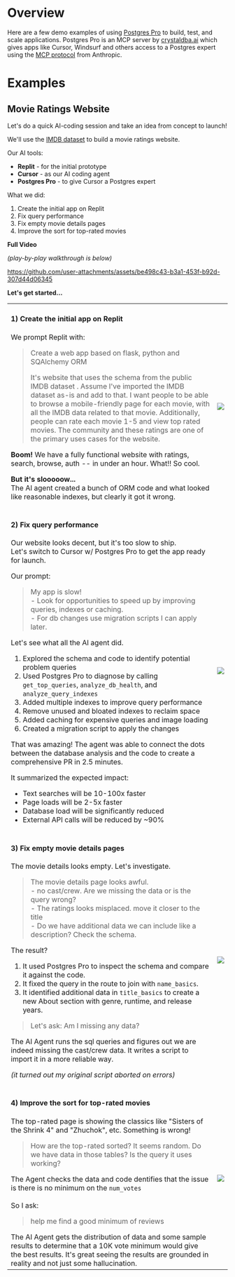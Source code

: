 # Overview

Here are a few demo examples of using [Postgres Pro](https://github.com/crystaldba/postgres-mcp) to build, test, and scale applications. Postgres Pro is an MCP server by [crystaldba.ai](crystaldba.ai) which gives apps like Cursor, Windsurf and others access to a Postgres expert using the [MCP protocol](https://modelcontextprotocol.io/introduction) from Anthropic.

# Examples

## Movie Ratings Website

Let's do a quick AI-coding session and take an idea from concept to launch!

We'll use the [IMDB dataset](https://developer.imdb.com/non-commercial-datasets/) to build a movie ratings website.

Our AI tools:
- **Replit** - for the initial prototype
- **Cursor** - as our AI coding agent
- **Postgres Pro** - to give Cursor a Postgres expert

What we did:
1) Create the initial app on Replit
2) Fix query performance
3) Fix empty movie details pages
4) Improve the sort for top-rated movies

**Full Video**

*(play-by-play walkthrough is below)*

https://github.com/user-attachments/assets/be498c43-b3a1-453f-b92d-307d44d06345

**Let's get started...**

<table>
  <tbody>
    <tr>
      <td align="left" valign="top">
        <h4>1) Create the initial app on Replit</h4>
        <p>We prompt Replit with:</p>
        <blockquote>
          <p>Create a web app based on flask, python and SQAlchemy ORM</p>
          <p>It's website that uses the schema from the public IMDB dataset . Assume I've imported the IMDB dataset as-is and add to that. I want people to be able to browse a mobile-friendly page for each movie, with all the IMDB data related to that movie. Additionally, people can rate each movie 1-5 and view top rated movies. The community and these ratings are one of the primary uses cases for the website.</p>
        </blockquote>
        <p><b>Boom!</b> We have a fully functional website with ratings, search, browse, auth -- in under an hour.  What!!  So cool.</p>
        <p><b>But it's slooooow...</b></br>
        The AI agent created a bunch of ORM code and what looked like reasonable indexes, but clearly it got it wrong.</p>
    </td>
      <td align="center"><a href="https://youtu.be/BYkfytHkoZ0"><img src="https://github.com/user-attachments/assets/2609dfcb-2ff3-45b9-89f1-6d991e65c461"/></a></td>
    </tr>
    <tr>
      <td align="left" valign="top">
        <h4>2) Fix query performance</h4>
        <p>Our website looks decent, but it's too slow to ship.<br/>
        Let's switch to Cursor w/ Postgres Pro to get the app ready for launch.</p>
        <p>Our prompt:</p>
        <blockquote>
          <div>My app is slow!</div>
          <div>- Look for opportunities to speed up by improving queries, indexes or caching.</div>
          <div>- For db changes use migration scripts I can apply later.</div>
        </blockquote>
        <p>Let's see what all the AI agent did.</p>
        <ol>
          <li>Explored the schema and code to identify potential problem queries</li>
          <li>Used Postgres Pro to diagnose by calling <code>get_top_queries</code>, <code>analyze_db_health</code>, and <code>analyze_query_indexes</code></li>
          <li>Added multiple indexes to improve query performance</li>
          <li>Remove unused and bloated indexes to reclaim space</li>
          <li>Added caching for expensive queries and image loading</li>
          <li>Created a migration script to apply the changes</li>
        </ol>
        <p>That was amazing! The agent was able to connect the dots between the database analysis and the code to create a comprehensive PR in 2.5 minutes.</p>
        <div>It summarized the expected impact:</div>
        <ul>
          <li>Text searches will be 10-100x faster</li>
          <li>Page loads will be 2-5x faster</li>
          <li>Database load will be significantly reduced</li>
          <li>External API calls will be reduced by ~90%</li>
        </ul>
      </td>
      <td align="center"><a href="https://youtu.be/BYkfytHkoZ0?si=6pue4Q0iAv9L4qER&t=75"><img src="https://github.com/user-attachments/assets/3e9cdd1d-e93e-4e4a-a043-ffdc6f4feea6"/></a></td>
    </tr>
    <tr>
      <td align="left" valign="top">
        <h4>3) Fix empty movie details pages</h4>
        <p>The movie details looks empty. Let's investigate.</p>
        <blockquote>
          <div>The movie details page looks awful.</div>
          <div>- no cast/crew. Are we missing the data or is the query wrong?</div>
          <div>- The ratings looks misplaced. move it closer to the title</div>
          <div>- Do we have additional data we can include like a description? Check the schema.</div>
        </blockquote>
        <div>The result?</div>
        <ol>
          <li>It used Postgres Pro to inspect the schema and compare it against the code.</li>
          <li>It fixed the query in the route to join with <code>name_basics</code>.</li>
          <li>It identified additional data in <code>title_basics</code>
          to create a new About section with genre, runtime, and release years.</li>
        </ol>
        <blockquote>Let's ask: Am I missing any data?</blockquote>
        <p>The AI Agent runs the sql queries and figures out we are indeed missing the cast/crew data.  It writes a script to import it in a more reliable way.</p>
        <div><em>(it turned out my original script aborted on errors)</em></p>
      </td>
      <td align="center">
        <a href="https://youtu.be/BYkfytHkoZ0?si=Fptx4qdd2duJKA0i&t=222"><img src="https://github.com/user-attachments/assets/a5727fd5-3845-4110-998d-5af4f386ce0e"/></a>
      </td>
    </tr>
    <tr>
      <td align="left" valign="top">
        <h4>4) Improve the sort for top-rated movies</h4>
        <p>The top-rated page is showing the classics like "Sisters of the Shrink 4" and "Zhuchok", etc. Something is wrong!</p>
        <blockquote>
          <div>How are the top-rated sorted?  It seems random.
          Do we have data in those tables?  Is the query it uses working?</div>
        </blockquote>
        <div>The Agent checks the data and code dentifies that the issue is there is no minimum on the <code>num_votes</code></div>
        <br/>
        <div>So I ask:</div>
        <blockquote>
          <div>help me find a good minimum of reviews</div>
        </blockquote>
        <div>The AI Agent gets the distribution of data and some sample results to determine that a 10K vote minimum would give the best results.  It's great seeing the results are grounded in reality and not just some hallucination.</div>
      </td>
      <td align="center">
        <a href="https://youtu.be/BYkfytHkoZ0?si=OwGJYXwcOunRkLH9&t=368"><img src="https://github.com/user-attachments/assets/05af6f5d-326c-4976-8719-20d4dcb6712c"/></a>
      </td>
    </tr>
  </tbody>
</table>
